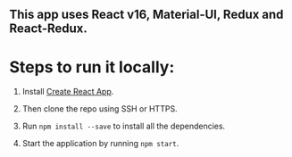 ## This app uses React v16, Material-UI, Redux and React-Redux.

# Steps to run it locally:

1. Install [Create React App](https://github.com/facebook/create-react-app).

2. Then clone the repo using SSH or HTTPS.

3. Run `npm install --save` to install all the dependencies.

4. Start the application by running `npm start`.



